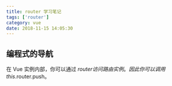 ```yaml
---
title: router 学习笔记
tags: ['router']
category: vue
date: 2018-11-15 14:05:30
---
```


## 编程式的导航

在 Vue 实例内部，你可以通过 $router 访问路由实例。因此你可以调用 this.$router.push。
